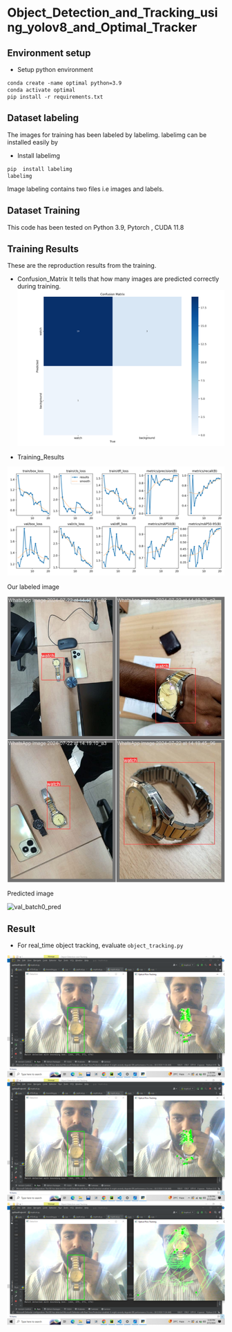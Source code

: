 # Object_Detection_and_Tracking_using_yolov8_and_Optimal_Tracker

## Environment setup

- Setup python environment
```
conda create -name optimal python=3.9
conda activate optimal
pip install -r requirements.txt
```

## Dataset labeling
The images for training has been labeled by labelimg. labelimg can be installed easily by
- Install labelimg
```
pip  install labelimg
labelimg
```
Image labeling contains two files i.e images and labels.

## Dataset Training
This code has been tested on  Python 3.9, Pytorch , CUDA 11.8

## Training Results
These are the reproduction results from the training.
- Confusion_Matrix
It tells that how many images are predicted correctly during training.
![confusion_matrix](all-images/confusion_matrix.png)

- Training_Results

![results](all-images/results.png)

Our labeled image 

![val_batch0_labels](all-images/val_batch1_labels.jpg)

Predicted image 

![val_batch0_pred](demo_images/val_batch1_pred.jpg)


## Result

- For real_time object tracking, evaluate `object_tracking.py`

![results](all-images/Screenshot(10).png)
![results](all-images/Screenshot(11).png)
![results](all-images/Screenshot(13).png)

```

